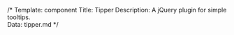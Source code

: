 /* 
Template: component 
Title: Tipper 
Description: A jQuery plugin for simple tooltips.  
Data: tipper.md 
*/